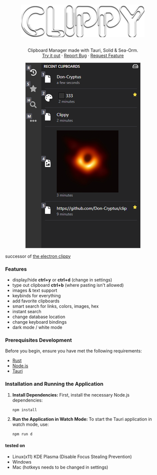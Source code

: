 <p align="center">
  <a href="https://github.com/0-don/clippy">
    <img src="public/clippy2.png" alt="Logo" width=400 />
  </a>
  <p align="center">
    <br />
    Clipboard Manager made with Tauri, Solid & Sea-Orm.
    <br />
    <a href="https://github.com/0-don/clippy/releases/latest">Try it out</a>
    ·
    <a href="https://github.com/0-don/clippy/issues">Report Bug</a>
    ·
    <a href="https://github.com/0-don/clippy/issues">Request Feature</a>
    <br />
  </p>
  <p align="center">
    <img src="public/clippy-showcase.webp" alt="Logo" >
  </p>
</p>
<!-- npx npm-check-updates -u -->
<!-- sea-orm-cli migrate fresh -v -d migration && sea-orm-cli generate entity -l -o ./entity/src --expanded-format --with-serde both -->

successor of [the electron clippy](https://github.com/0-don/clippy-ts)

### Features

- display/hide **ctrl+y** or **ctrl+d** (change in settings)
- type out clipboard **ctrl+b** (where pasting isn't allowed)
- images & text support
- keybinds for everything
- add favorite clipboards
- smart search for links, colors, images, hex
- instant search
- change database location
- change keyboard bindings
- dark mode / white mode

### Prerequisites Development

Before you begin, ensure you have met the following requirements:

- [Rust](https://www.rust-lang.org/tools/install)
- [Node.js](https://nodejs.org/en/download/)
- [Tauri](https://tauri.app/v1/guides/getting-started/prerequisites/)

### Installation and Running the Application

1. **Install Dependencies:**
   First, install the necessary Node.js dependencies:

   ```bash
   npm install
   ```

2. **Run the Application in Watch Mode:**
   To start the Tauri application in watch mode, use:
   ```bash
   npm run d
   ```

#### tested on

- Linux(x11) KDE Plasma (Disable Focus Stealing Prevention)
- Windows
- Mac (hotkeys needs to be changed in settings)

